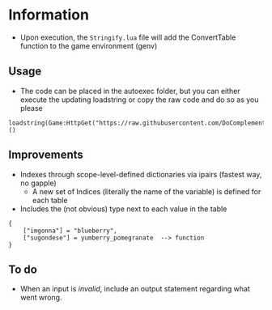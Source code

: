 # Information
- Upon execution, the `Stringify.lua` file will add the ConvertTable function to the game environment (genv)

## Usage
- The code can be placed in the autoexec folder, but you can either execute the updating loadstring or copy the raw code and do so as you please
```   
loadstring(Game:HttpGet("https://raw.githubusercontent.com/DoComplement/Roblox/main/Library/TableToString/StringifyTable.lua"))()
``` 

## Improvements
- Indexes through scope-level-defined dictionaries via ipairs (fastest way, no gapple)  
    - A new set of Indices (literally the name of the variable) is defined for each table  
- Includes the (not obvious) type next to each value in the table
```  
{ 
    ["imgonna"] = "blueberry", 
    ["sugondese"] = yumberry_pomegranate  --> function   
}
```  

## To do
- When an input is _invalid_, include an output statement regarding what went wrong.
